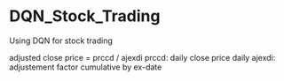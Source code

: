 # DQN_Stock_Trading
Using DQN for stock trading

adjusted close price = prccd / ajexdi
prccd: daily close price daily
ajexdi: adjustement factor cumulative by ex-date
